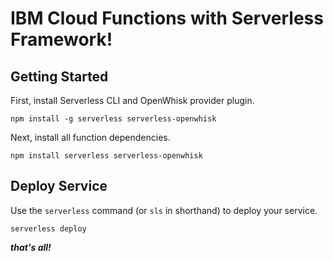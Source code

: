 # IBM Cloud Functions with Serverless Framework!

## Getting Started

First, install Serverless CLI and OpenWhisk provider plugin.

```shell
npm install -g serverless serverless-openwhisk
```

Next, install all function dependencies.

```shell
npm install serverless serverless-openwhisk
```

## Deploy Service

Use the `serverless` command (or `sls` in shorthand) to deploy your service.

```shell
serverless deploy
```

**_that's all!_**
